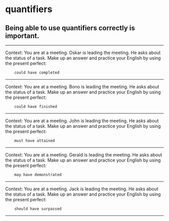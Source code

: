 # quantifiers
## Being able to use quantifiers correctly is important.

---
Context: You are at a meeting. Oskar is leading the meeting.
He asks about the status of a task. Make up an answer and practice your English by using the present perfect:

        could have completed​

        
------
Context: You are at a meeting. Bono is leading the meeting.
He asks about the status of a task. Make up an answer and practice your English by using the present perfect:

        could have finished

        
------
Context: You are at a meeting. John is leading the meeting.
He asks about the status of a task. Make up an answer and practice your English by using the present perfect:

        must have attained

        
------
Context: You are at a meeting. Gerald is leading the meeting.
He asks about the status of a task. Make up an answer and practice your English by using the present perfect:

        may have demonstrated

        
------
Context: You are at a meeting. Jack is leading the meeting.
He asks about the status of a task. Make up an answer and practice your English by using the present perfect:

        should have surpassed

        
---